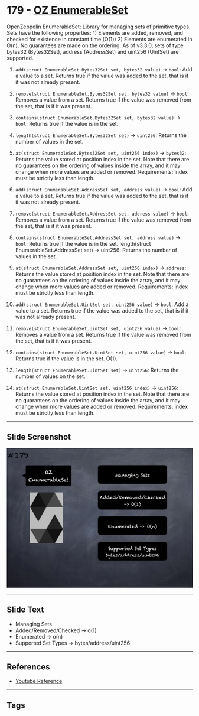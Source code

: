 # 179 - [OZ EnumerableSet](OZ%20EnumerableSet.md)
OpenZeppelin EnumerableSet: Library for managing sets of primitive types. Sets have the following properties: 1) Elements are added, removed, and checked for existence in constant time (O(1)) 2) Elements are enumerated in O(n). No guarantees are made on the ordering. As of v3.3.0, sets of type bytes32 (Bytes32Set), address (AddressSet) and uint256 (UintSet) are supported.

1.  `add(struct EnumerableSet.Bytes32Set set, bytes32 value)` → `bool`: Add a value to a set. Returns true if the value was added to the set, that is if it was not already present.
    
2.  `remove(struct EnumerableSet.Bytes32Set set, bytes32 value)` → `bool`: Removes a value from a set. Returns true if the value was removed from the set, that is if it was present.
    
3.  `contains(struct EnumerableSet.Bytes32Set set, bytes32 value)` → `bool`: Returns true if the value is in the set.
    
4.  `length(struct EnumerableSet.Bytes32Set set)` → `uint256`: Returns the number of values in the set.
    
5.  `at(struct EnumerableSet.Bytes32Set set, uint256 index)` → `bytes32`: Returns the value stored at position index in the set. Note that there are no guarantees on the ordering of values inside the array, and it may change when more values are added or removed. Requirements: index must be strictly less than length.
    
6.  `add(struct EnumerableSet.AddressSet set, address value)` → `bool`: Add a value to a set. Returns true if the value was added to the set, that is if it was not already present.
    
7.  `remove(struct EnumerableSet.AddressSet set, address value)` → `bool`: Removes a value from a set. Returns true if the value was removed from the set, that is if it was present.
    
8.  `contains(struct EnumerableSet.AddressSet set, address value)` → `bool`: Returns true if the value is in the set. length(struct EnumerableSet.AddressSet set) → uint256: Returns the number of values in the set.
    
9.  `at(struct EnumerableSet.AddressSet set, uint256 index)` → `address`: Returns the value stored at position index in the set. Note that there are no guarantees on the ordering of values inside the array, and it may change when more values are added or removed. Requirements: index must be strictly less than length.
    
10.  `add(struct EnumerableSet.UintSet set, uint256 value)` → `bool`: Add a value to a set. Returns true if the value was added to the set, that is if it was not already present.
    
11.  `remove(struct EnumerableSet.UintSet set, uint256 value)` → `bool`: Removes a value from a set. Returns true if the value was removed from the set, that is if it was present.
    
12.  `contains(struct EnumerableSet.UintSet set, uint256 value)` → `bool`: Returns true if the value is in the set. O(1).
    
13.  `length(struct EnumerableSet.UintSet set)` → `uint256`: Returns the number of values on the set.
    
14.  `at(struct EnumerableSet.UintSet set, uint256 index)` → `uint256`: Returns the value stored at position index in the set. Note that there are no guarantees on the ordering of values inside the array, and it may change when more values are added or removed. Requirements: index must be strictly less than length.

___
## Slide Screenshot
![179.png](../images/solidity201/179.png)
___
## Slide Text
- Managing Sets
- Added/Removed/Checked -> o(1)
- Enumerated -> o(n)
- Supported Set Types -> bytes/address/uint256
___
## References
- [Youtube Reference](https://youtu.be/L_9Fk6HRwpU?t=1123)
___
## Tags